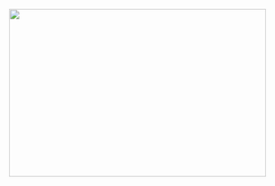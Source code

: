 <p align="center">
  <img width="460" height="300" src="https://github.com/user-attachments/assets/ff58f605-db4d-452b-bf90-0d8cef154109">
</p>
